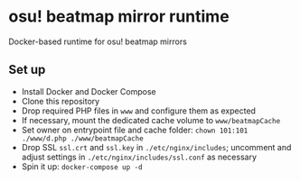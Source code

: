# osu! beatmap mirror runtime

Docker-based runtime for osu! beatmap mirrors

## Set up

- Install Docker and Docker Compose
- Clone this repository
- Drop required PHP files in `www` and configure them as expected
- If necessary, mount the dedicated cache volume to `www/beatmapCache`
- Set owner on entrypoint file and cache folder: `chown 101:101 ./www/d.php ./www/beatmapCache`
- Drop SSL `ssl.crt` and `ssl.key` in `./etc/nginx/includes`; uncomment and adjust settings in `./etc/nginx/includes/ssl.conf` as necessary
- Spin it up: `docker-compose up -d`
